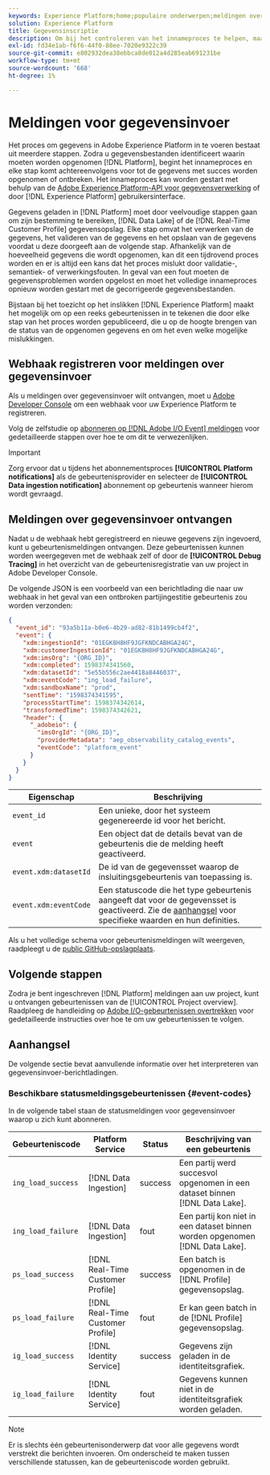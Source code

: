 ```yaml
---
keywords: Experience Platform;home;populaire onderwerpen;meldingen over het opnemen van gegevens;meldingen;subscribe gebeurtenissen;statusgebeurtenissen voor het invoeren van gegevens;statusgebeurtenissen;subscribe;statusmeldingen;
solution: Experience Platform
title: Gegevensinscriptie
description: Om bij het controleren van het innameproces te helpen, maakt Adobe Experience Platform het mogelijk om aan een reeks gebeurtenissen in te tekenen die door elke stap van het proces worden gepubliceerd, die u op de hoogte brengen van de status van de opgenomen gegevens en om het even welke mogelijke mislukkingen.
exl-id: fd34e1ab-f6f6-44f0-88ee-7020e9322c39
source-git-commit: e802932dea38ebbca8de012a4d285eab691231be
workflow-type: tm+mt
source-wordcount: '668'
ht-degree: 1%

---
```


# Meldingen voor gegevensinvoer

Het proces om gegevens in Adobe Experience Platform in te voeren bestaat uit meerdere stappen. Zodra u gegevensbestanden identificeert waarin moeten worden opgenomen [!DNL Platform], begint het innameproces en elke stap komt achtereenvolgens voor tot de gegevens met succes worden opgenomen of ontbreken. Het innameproces kan worden gestart met behulp van de [Adobe Experience Platform-API voor gegevensverwerking](https://www.adobe.io/experience-platform-apis/references/data-ingestion/) of door [!DNL Experience Platform] gebruikersinterface.

Gegevens geladen in [!DNL Platform] moet door veelvoudige stappen gaan om zijn bestemming te bereiken, [!DNL Data Lake] of de [!DNL Real-Time Customer Profile] gegevensopslag. Elke stap omvat het verwerken van de gegevens, het valideren van de gegevens en het opslaan van de gegevens voordat u deze doorgeeft aan de volgende stap. Afhankelijk van de hoeveelheid gegevens die wordt opgenomen, kan dit een tijdrovend proces worden en er is altijd een kans dat het proces mislukt door validatie-, semantiek- of verwerkingsfouten. In geval van een fout moeten de gegevensproblemen worden opgelost en moet het volledige innameproces opnieuw worden gestart met de gecorrigeerde gegevensbestanden.

Bijstaan bij het toezicht op het inslikken [!DNL Experience Platform] maakt het mogelijk om op een reeks gebeurtenissen in te tekenen die door elke stap van het proces worden gepubliceerd, die u op de hoogte brengen van de status van de opgenomen gegevens en om het even welke mogelijke mislukkingen.

## Webhaak registreren voor meldingen over gegevensinvoer

Als u meldingen over gegevensinvoer wilt ontvangen, moet u [Adobe Developer Console](https://www.adobe.com/go/devs_console_ui) om een webhaak voor uw Experience Platform te registreren.

Volg de zelfstudie op [abonneren op [!DNL Adobe I/O Event] meldingen](../../observability/alerts/subscribe.md) voor gedetailleerde stappen over hoe te om dit te verwezenlijken.

>[!IMPORTANT]
>
>Zorg ervoor dat u tijdens het abonnementsproces **[!UICONTROL Platform notifications]** als de gebeurtenisprovider en selecteer de **[!UICONTROL Data ingestion notification]** abonnement op gebeurtenis wanneer hierom wordt gevraagd.

## Meldingen over gegevensinvoer ontvangen

Nadat u de webhaak hebt geregistreerd en nieuwe gegevens zijn ingevoerd, kunt u gebeurtenismeldingen ontvangen. Deze gebeurtenissen kunnen worden weergegeven met de webhaak zelf of door de **[!UICONTROL Debug Tracing]** in het overzicht van de gebeurtenisregistratie van uw project in Adobe Developer Console.

De volgende JSON is een voorbeeld van een berichtlading die naar uw webhaak in het geval van een ontbroken partijingestitie gebeurtenis zou worden verzonden:

```json
{
  "event_id": "93a5b11a-b0e6-4b29-ad82-81b1499cb4f2",
  "event": {
    "xdm:ingestionId": "01EGK8H8HF9JGFKNDCABHGA24G",
    "xdm:customerIngestionId": "01EGK8H8HF9JGFKNDCABHGA24G",
    "xdm:imsOrg": "{ORG_ID}",
    "xdm:completed": 1598374341560,
    "xdm:datasetId": "5e55b556c2ae4418a8446037",
    "xdm:eventCode": "ing_load_failure",
    "xdm:sandboxName": "prod",
    "sentTime": "1598374341595",
    "processStartTime": 1598374342614,
    "transformedTime": 1598374342621,
    "header": {
      "_adobeio": {
        "imsOrgId": "{ORG_ID}",
        "providerMetadata": "aep_observability_catalog_events",
        "eventCode": "platform_event"
      }
    }
  }
}
```

| Eigenschap | Beschrijving |
| --- | --- |
| `event_id` | Een unieke, door het systeem gegenereerde id voor het bericht. |
| `event` | Een object dat de details bevat van de gebeurtenis die de melding heeft geactiveerd. |
| `event.xdm:datasetId` | De id van de gegevensset waarop de insluitingsgebeurtenis van toepassing is. |
| `event.xdm:eventCode` | Een statuscode die het type gebeurtenis aangeeft dat voor de gegevensset is geactiveerd. Zie de [aanhangsel](#event-codes) voor specifieke waarden en hun definities. |

Als u het volledige schema voor gebeurtenismeldingen wilt weergeven, raadpleegt u de [public GitHub-opslagplaats](https://github.com/adobe/xdm/blob/master/schemas/notifications/ingestion.schema.json).

## Volgende stappen

Zodra je bent ingeschreven [!DNL Platform] meldingen aan uw project, kunt u ontvangen gebeurtenissen van de [!UICONTROL Project overview]. Raadpleeg de handleiding op [Adobe I/O-gebeurtenissen overtrekken](https://www.adobe.io/apis/experienceplatform/events/docs.html#!adobedocs/adobeio-events/master/support/tracing.md) voor gedetailleerde instructies over hoe te om uw gebeurtenissen te volgen.

## Aanhangsel

De volgende sectie bevat aanvullende informatie over het interpreteren van gegevensinvoer-berichtladingen.

### Beschikbare statusmeldingsgebeurtenissen {#event-codes}

In de volgende tabel staan de statusmeldingen voor gegevensinvoer waarop u zich kunt abonneren.

| Gebeurteniscode | Platform Service | Status | Beschrijving van een gebeurtenis |
| --- | ---------------- | ------ | ----------------- |
| `ing_load_success` | [!DNL Data Ingestion] | success | Een partij werd succesvol opgenomen in een dataset binnen [!DNL Data Lake]. |
| `ing_load_failure` | [!DNL Data Ingestion] | fout | Een partij kon niet in een dataset binnen worden opgenomen [!DNL Data Lake]. |
| `ps_load_success` | [!DNL Real-Time Customer Profile] | success | Een batch is opgenomen in de [!DNL Profile] gegevensopslag. |
| `ps_load_failure` | [!DNL Real-Time Customer Profile] | fout | Er kan geen batch in de [!DNL Profile] gegevensopslag. |
| `ig_load_success` | [!DNL Identity Service] | success | Gegevens zijn geladen in de identiteitsgrafiek. |
| `ig_load_failure` | [!DNL Identity Service] | fout | Gegevens kunnen niet in de identiteitsgrafiek worden geladen. |

>[!NOTE]
>
>Er is slechts één gebeurtenisonderwerp dat voor alle gegevens wordt verstrekt die berichten invoeren. Om onderscheid te maken tussen verschillende statussen, kan de gebeurteniscode worden gebruikt.

